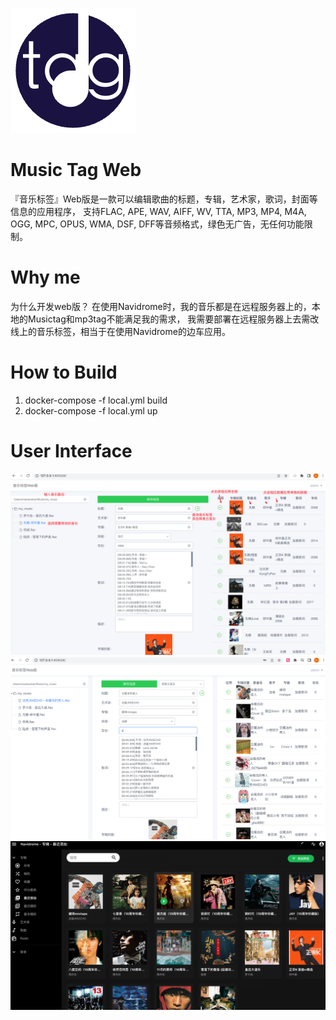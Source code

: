 ![](music-tag.png)
# Music Tag Web
『音乐标签』Web版是一款可以编辑歌曲的标题，专辑，艺术家，歌词，封面等信息的应用程序， 支持FLAC, APE, WAV, AIFF, WV, TTA, MP3, MP4, M4A, OGG, MPC, OPUS, WMA, DSF, DFF等音频格式，绿色无广告，无任何功能限制。
# Why me
为什么开发web版？
在使用Navidrome时，我的音乐都是在远程服务器上的，本地的Musictag和mp3tag不能满足我的需求，
我需要部署在远程服务器上去需改线上的音乐标签，相当于在使用Navidrome的边车应用。
# How to Build
1. docker-compose -f local.yml build
2. docker-compose -f local.yml up

# User Interface 
![](img.png)
![img_1.png](img_1.png)
![img_2.png](img_2.png)